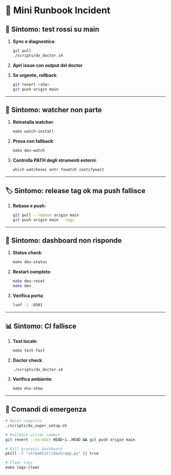 # 🧯 Mini Runbook Incident

## 🚨 **Sintomo: test rossi su main**

1. **Sync e diagnostica**:
   ```bash
   git pull
   ./scripts/dx_doctor.sh
   ```

2. **Apri issue con output del doctor**

3. **Se urgente, rollback**:
   ```bash
   git revert <sha>
   git push origin main
   ```

---

## 🔄 **Sintomo: watcher non parte**

1. **Reinstalla watcher**:
   ```bash
   make watch-install
   ```

2. **Prova con fallback**:
   ```bash
   make dev-watch
   ```

3. **Controlla PATH degli strumenti esterni**:
   ```bash
   which watchexec entr fswatch inotifywait
   ```

---

## 🏷️ **Sintomo: release tag ok ma push fallisce**

1. **Rebase e push**:
   ```bash
   git pull --rebase origin main
   git push origin main --tags
   ```

---

## 🚀 **Sintomo: dashboard non risponde**

1. **Status check**:
   ```bash
   make dev-status
   ```

2. **Restart completo**:
   ```bash
   make dev-reset
   make dev
   ```

3. **Verifica porta**:
   ```bash
   lsof -i :8501
   ```

---

## 📊 **Sintomo: CI fallisce**

1. **Test locale**:
   ```bash
   make test-fast
   ```

2. **Doctor check**:
   ```bash
   ./scripts/dx_doctor.sh
   ```

3. **Verifica ambiente**:
   ```bash
   make env-show
   ```

---

## 🔧 **Comandi di emergenza**

```bash
# Reset completo
./scripts/dx_super_setup.sh

# Rollback ultimi commit
git revert --no-edit HEAD~1..HEAD && git push origin main

# Kill processi dashboard
pkill -f "streamlit\|dash/app.py" || true

# Clear logs
make logs-clear
```
